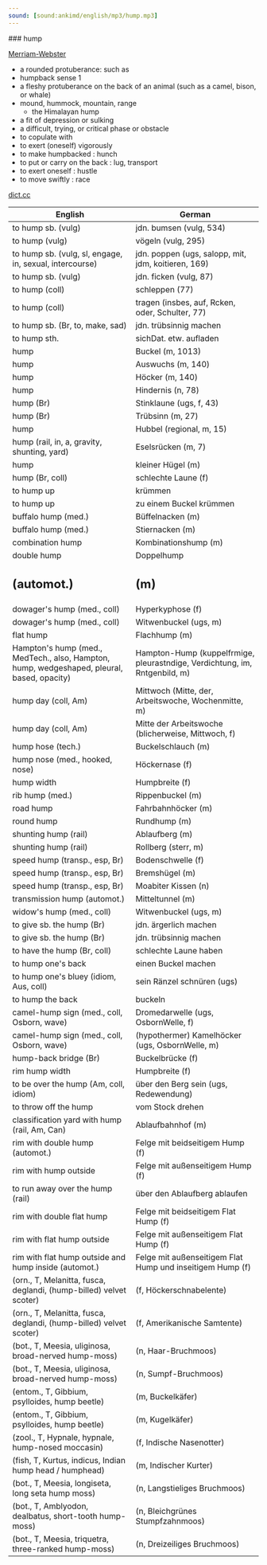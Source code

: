 ```yaml
---
sound: [sound:ankimd/english/mp3/hump.mp3]
---
```


\### hump

[Merriam-Webster](https://www.merriam-webster.com/dictionary/hump)

- a rounded protuberance: such as
- humpback sense 1
- a fleshy protuberance on the back of an animal (such as a camel, bison, or whale)
- mound, hummock, mountain, range
    - the Himalayan hump
- a fit of depression or sulking
- a difficult, trying, or critical phase or obstacle
- to copulate with
- to exert (oneself) vigorously
- to make humpbacked : hunch
- to put or carry on the back : lug, transport
- to exert oneself : hustle
- to move swiftly : race

[dict.cc](https://www.dict.cc/hump)

| English        | German       |
| -------------- | ------------ |
| to hump sb. (vulg) | jdn. bumsen (vulg, 534) |
| to hump (vulg) | vögeln (vulg, 295) |
| to hump sb. (vulg, sl, engage, in, sexual, intercourse) | jdn. poppen (ugs, salopp, mit, jdm, koitieren, 169) |
| to hump sb. (vulg) | jdn. ficken (vulg, 87) |
| to hump (coll) | schleppen (77) |
| to hump (coll) | tragen (insbes, auf, Rcken, oder, Schulter, 77) |
| to hump sb. (Br, to, make, sad) | jdn. trübsinnig machen |
| to hump sth. | sichDat. etw. aufladen |
| hump | Buckel (m, 1013) |
| hump | Auswuchs (m, 140) |
| hump | Höcker (m, 140) |
| hump | Hindernis (n, 78) |
| hump (Br) | Stinklaune (ugs, f, 43) |
| hump (Br) | Trübsinn (m, 27) |
| hump | Hubbel (regional, m, 15) |
| hump (rail, in, a, gravity, shunting, yard) | Eselsrücken (m, 7) |
| hump | kleiner Hügel (m) |
| hump (Br, coll) | schlechte Laune (f) |
| to hump up | krümmen |
| to hump up | zu einem Buckel krümmen |
| buffalo hump (med.) | Büffelnacken (m) |
| buffalo hump (med.) | Stiernacken (m) |
| combination hump <CH> | Kombinationshump <CH> (m) |
| double hump <H2> (automot.) | Doppelhump <H2> (m) |
| dowager's hump (med., coll) | Hyperkyphose (f) |
| dowager's hump (med., coll) | Witwenbuckel (ugs, m) |
| flat hump <FH> | Flachhump <FH> (m) |
| Hampton's hump (med., MedTech., also, Hampton, hump, wedgeshaped, pleural, based, opacity) | Hampton-Hump (kuppelfrmige, pleurastndige, Verdichtung, im, Rntgenbild, m) |
| hump day (coll, Am) | Mittwoch (Mitte, der, Arbeitswoche, Wochenmitte, m) |
| hump day (coll, Am) | Mitte der Arbeitswoche (blicherweise, Mittwoch, f) |
| hump hose (tech.) | Buckelschlauch (m) |
| hump nose (med., hooked, nose) | Höckernase (f) |
| hump width | Humpbreite (f) |
| rib hump (med.) | Rippenbuckel (m) |
| road hump | Fahrbahnhöcker (m) |
| round hump <RH> | Rundhump <RH> (m) |
| shunting hump (rail) | Ablaufberg (m) |
| shunting hump (rail) | Rollberg (sterr, m) |
| speed hump (transp., esp, Br) | Bodenschwelle (f) |
| speed hump (transp., esp, Br) | Bremshügel (m) |
| speed hump (transp., esp, Br) | Moabiter Kissen (n) |
| transmission hump (automot.) | Mitteltunnel (m) |
| widow's hump (med., coll) | Witwenbuckel (ugs, m) |
| to give sb. the hump (Br) | jdn. ärgerlich machen |
| to give sb. the hump (Br) | jdn. trübsinnig machen |
| to have the hump (Br, coll) | schlechte Laune haben |
| to hump one's back | einen Buckel machen |
| to hump one's bluey (idiom, Aus, coll) | sein Ränzel schnüren (ugs) |
| to hump the back | buckeln |
| camel-hump sign (med., coll, Osborn, wave) | Dromedarwelle (ugs, OsbornWelle, f) |
| camel-hump sign (med., coll, Osborn, wave) | (hypothermer) Kamelhöcker (ugs, OsbornWelle, m) |
| hump-back bridge (Br) | Buckelbrücke (f) |
| rim hump width | Humpbreite (f) |
| to be over the hump (Am, coll, idiom) | über den Berg sein (ugs, Redewendung) |
| to throw off the hump | vom Stock drehen |
| classification yard with hump (rail, Am, Can) | Ablaufbahnhof (m) |
| rim with double hump (automot.) | Felge mit beidseitigem Hump (f) |
| rim with hump outside | Felge mit außenseitigem Hump (f) |
| to run away over the hump (rail) | über den Ablaufberg ablaufen |
| rim with double flat hump | Felge mit beidseitigem Flat Hump (f) |
| rim with flat hump outside | Felge mit außenseitigem Flat Hump (f) |
| rim with flat hump outside and hump inside (automot.) | Felge mit außenseitigem Flat Hump und inseitigem Hump (f) |
|  (orn., T, Melanitta, fusca, deglandi, (hump-billed) velvet scoter) |  (f, Höckerschnabelente) |
|  (orn., T, Melanitta, fusca, deglandi, (hump-billed) velvet scoter) |  (f, Amerikanische Samtente) |
|  (bot., T, Meesia, uliginosa, broad-nerved hump-moss) |  (n, Haar-Bruchmoos) |
|  (bot., T, Meesia, uliginosa, broad-nerved hump-moss) |  (n, Sumpf-Bruchmoos) |
|  (entom., T, Gibbium, psylloides, hump beetle) |  (m, Buckelkäfer) |
|  (entom., T, Gibbium, psylloides, hump beetle) |  (m, Kugelkäfer) |
|  (zool., T, Hypnale, hypnale, hump-nosed moccasin) |  (f, Indische Nasenotter) |
|  (fish, T, Kurtus, indicus, Indian hump head / humphead) |  (m, Indischer Kurter) |
|  (bot., T, Meesia, longiseta, long seta hump moss) |  (n, Langstieliges Bruchmoos) |
|  (bot., T, Amblyodon, dealbatus, short-tooth hump-moss) |  (n, Bleichgrünes Stumpfzahnmoos) |
|  (bot., T, Meesia, triquetra, three-ranked hump-moss) |  (n, Dreizeiliges Bruchmoos) |
